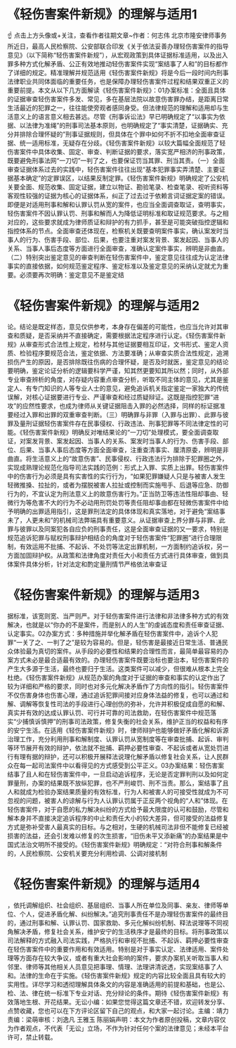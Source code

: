 # 《轻伤害案件新规》的理解与适用1

☝ 点击上方头像或+关注，查看作者往期文章~作者：何志伟 北京市隆安律师事务所近日，最高人民检察院、公安部联合印发《关于依法妥善办理轻伤害案件的指导意见》（以下简称“轻伤害案件新规”），从宏观政策到具体证据标准适用，以及出入罪多种方式化解矛盾、公正有效地推动轻伤害案件实现“案结事了人和”的目标都作了详细的规定。精准理解并规范适用《轻伤害案件新规》将是今后一段时间内刑事法律职业共同体面临的重要任务，也是保障办理轻伤害案件过程和结果双重正义的重要前提。本文从以下几方面解读《轻伤害案件新规》：01办案标准：全面且具体的证据审查轻伤害案件多发、常见，多在基层法院以故意伤害罪办结，是距离日常生活最近的犯罪之一，往往能使旁观者感同身受。但法律规范的理解和适用却与生活意义上的语言意义相去甚远。尽管《刑事诉讼法》早已明确规定了“以事实为依据、以法律为准绳”的刑事司法基本原则，也明确规定了“事实清楚，证据确实、充分并排除合理怀疑的”刑事证据规则，但具体在个罪中如何不折不扣地全面审查证据、统一适用标准，无疑存在分歧。《轻伤害案件新规》以较大篇幅全面规范了轻伤害案件中具体收集、固定、审查、判断证据的要求，落实宽严相济的刑事政策，既要避免刑事法网“一刀切”一判了之，也要保证罚当其罪、刑当其责。（一）全面审查证据体系过去的实践中，轻伤害案件往往出现“基本犯罪事实弄清楚、主要证据基本确定”的定罪误区，以结果反制定罪。《轻伤害案件新规》明确规定了公安机关要全面、规范收集、固定证据，建立以物证、勘验笔录、检查笔录、视听资料等客观性较强的证据为核心的证据体系，纠正了过去过于依赖言词证据定案的错误。即便是对适用刑事和解和认罪认罚从宽的案件，也应当全面调查取证，查明事实，轻伤害案件不因认罪认罚、刑事和解而人为降低证明标准和取证规范要求。与之相对应的，这些要求就成为律师质证和辩护的有力抓手，甚至是可能突破指控逻辑和指控体系的节点。全面审查还体现在，检察机关既要查明案件事实，确认案发时当事人的行为、伤害手段、部位、后果，也要注重对案发背景、案发起因、当事人的关系、当事人事后态度等方面进行全面审查，准确认定案件事实，辨明是非曲直。（二）特别突出鉴定意见的审查判断在轻伤害案件中，鉴定意见往往成为认定法律事实的直接依据，如何规范鉴定程序、鉴定标准以及鉴定意见的采纳认定就尤为重要。必须要再次明确：鉴定意见不是鉴定结

# 《轻伤害案件新规》的理解与适用2

论。结论是既定样态，意见仅供参考，本身存在偏差的可能性，也应当允许对其审查和质疑，是否采纳并不直接确定，需要根据法定程序进行认定。《轻伤害案件新规》从审查形式合法性上规定，检材与其他证据要相互印证，文书形式、鉴定人资质、检验程序要规范合法，鉴定依据、方法要准确；从审查实质合法性规定，追溯损伤产生的原因，是否排除既往伤病的合理怀疑，是否及时就医，鉴定意见的结论要明确，鉴定论证分析的逻辑要科学严谨，知其然更要知其所以然；同时，从外部专业审查辨析的角度，对存疑内容重点审查分析，听取不同主体的意见，尤其是鉴定人、有专门知识的人等专业人士的意见，避免追诉机关指定鉴定一家独大的传统误解，对核心证据要进行专业、严谨审查和经过质疑辩证。这既是指控犯罪“进攻”的应然性要求，也成为律师从关键证据阻击入罪的必然选择，同样的标证据准要经过入罪和出罪的双重审查判断。（三）明确罪与非罪（入罪与出罪）、此罪与彼罪及量刑证据轻伤害案件存在民事侵权、行政违法、刑事犯罪等不同法律定性的可能。《轻伤害案件新规》明确反对唯结果论的“一刀切”处理模式，要全面调查取证，对案发背景、案发起因、当事人的关系、案发时当事人的行为、伤害手段、部位、后果、当事人事后态度等方面全面审查，注重查清事实、厘清原委，辨明是非曲直。将生活意义上的“故意伤害”、民事侵权、行政违法行为排除于犯罪圈之外，实现成熟理论规范化指导司法实践的范例：形式上入罪、实质上出罪。轻伤害案件中的伤害行为必须是具有实害性的实行行为，“如果犯罪嫌疑人只是与被害人发生轻微推搡、拉扯的，或者为摆脱被害人拉扯或控制而实施甩手、后退等应急、防御行为的，不宜认定为刑法意义上的故意伤害行为。”正当防卫等违法性阻却事由、轻微行为等危害不大的行为不必动用刑罚处罚等责任阻却事由都在轻微伤害案件中给予明确的出罪适用指引，这是罪刑法定的具体体现和真实落地，对于避免“案结事未了，人更未和”的机械司法弊端具有重要意义。从证据审查上界分罪与非罪、此罪与彼罪以及同案犯各自应负的刑事责任，这是全面审查证据的又一要求，特别是规范追诉犯罪与赋权刑事辩护相结合的角度对于轻伤害案件“犯罪圈”进行合理限制，有效运用不批捕、不起诉、不处罚等法定出罪机制，一方面制约追诉权，另一方面加固辩护权。从政策和法律角度对责任大小和责任方式进行具体审查，做到具体案件具体分析，针对法定和酌定量刑情节严格依法审查证

# 《轻伤害案件新规》的理解与适用3

据标准，该宽则宽、当严则严。对于轻伤害案件进行法律和非法律多种方式的有效解决，也就是以“你办的不是案件，而是别人的人生”的虔诚态度和责任审查证据、认定事实。02办案方式：多种措施并举化解矛盾在轻伤害案件中，追诉个人犯罪“一关了之、一判了之”是较为容易的。但是，轻伤害是最接近日常生活、普通民众体验最为真切的案件。从手段的必要性和结果的合理性而言，最简单最容易的办案方式未必是最合适最有效的。办理轻伤害案件既要治标也要治本，轻伤害案件的产生大多源于生活，最终也要归于生活。这类案件可以减少，但很难从根本上完全杜绝。《轻伤害案件新规》从规范办案的角度对于证据的审查和事实的认定作出了较为详细和严格的要求，同时也对多元化解决矛盾作了方向性的指引。轻伤害案件不仅伤害身体也伤害心理，通过追诉犯罪间接对应身体法益的修复，也可以通过和解、调解等恢复性司法的手段进行心理创伤的弥补，允许并积极促成自愿的和解、真实并有效的达成认罪认罚、可行并可靠的司法救助，在轻伤害案件中规范落实“少捕慎诉慎押”的刑事司法政策，修复失衡的社会关系，维护正当的权益和有序的安宁生活。在适用《轻伤害案件新规》时，律师辩护也能够做好矛盾化解和诉源治理工作，充分利用刑事和解制度、认罪认罚从宽制度等在审查批捕、起诉、审判等环节展开有效的辩护，依法就不批捕、羁押必要性审查、不起诉或者从宽处罚进行有理有据的辩护，还可以积极开展释法说理化解矛盾以修复社会关系，让人民群众在每一起司法案件中以看得见的方式感受到公平正义。03办案结果：轻伤害案结事了且人和在轻伤害案件中，一旦启动追诉程序，无论是否定罪判刑以及如何定罪量刑，办案的结果既不放纵犯罪，也不严刑峻罚、刑不当责。那么，案结事了且人和就成为检验办案结果质量的有效标准，行为人和被害人的可接受性就成为不可忽视的问题，被害人的谅解与行为人认罪认罚属于正反两个视角的“人和”体现。在轻伤害案件，对于自愿的私力解决纠纷的方式给予最大限度的认可和鼓励，尽管和解本身并不直接决定追诉程序的中止和责任大小的较大差异，但可接受的法益修复方式是弥补受害人最真实的目标。与之相对，生硬的机械司法非但不能修复已经被损害的法益，还会引发难以修复的次生损害，“旧伤未平又添新痛”的办案结果是中国式法治文明所不接受的。《轻伤害案件新规》明确规定：“对符合刑事和解条件的，人民检察院、公安机关要充分利用检调、公调对接机制

# 《轻伤害案件新规》的理解与适用4

，依托调解组织、社会组织、基层组织、当事人所在单位及同事、亲友、律师等单位、个人，促进矛盾化解、纠纷解决。”追究刑事责任不是办理轻伤害案件的最终目的，通过刑事和解、认罪认罚、国家救助、多元化解纠纷机制、释法说理等不同视角解决矛盾，修复社会关系，维护安宁的生活秩序才是最终的目标。将刑事政策以司法解释的方式融入司法实践，严格执行和审视不批捕、不起诉、羁押必要性审查在轻伤害案件中的重要作用和有效适用。特别是对于事实认定、法律适用、案件处理等方面存在较大争议，或者有重大社会影响的案件，要求办案机关听取当事人和邻里、律师等其他相关人员意见把事理、情理、法理讲清说透，实现案结事了人和。法律的生命在于实施。《轻伤害案件新规》规定的内容比较全面且具有较大的实用性。详尽学习和透彻理解具体条文的内容是准确适用的前提和基础，也是公、检、法、律在统一标准下专业对话、充分辩论的条件。期待《轻伤害案件新规》有效落地生根、开花结果。无讼小编：如果您觉得这篇文章还不错，欢迎转发分享、点赞收藏，您也可以在下方评论区留下自己的观点，和大家一起讨论。主编：靖力责编：梁萌审核：刘逸凡 王雅玉 陈丽娟声明：本文为作者原创投稿，文章内容仅为作者观点，不代表「无讼」立场，不作为针对任何个案的法律意见；未经本平台许可，禁止转载。

